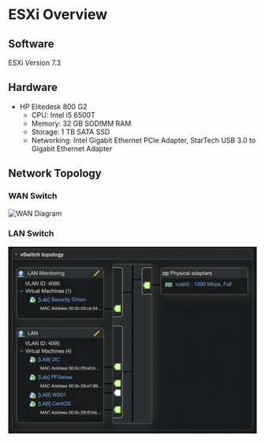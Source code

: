 # ESXi Overview

## Software
ESXi Version 7.3

## Hardware
- HP Elitedesk 800 G2
	- CPU: Intel i5 6500T
	- Memory: 32 GB SODIMM RAM
	- Storage: 1 TB SATA SSD
	- Networking: Intel Gigabit Ethernet PCIe Adapter, StarTech USB 3.0 to Gigabit Ethernet Adapter

## Network Topology

### WAN Switch
![WAN 
Diagram](https://github.com/cb549/Homelab/raw/main/ESXi/Diagrams/vSwitch0.png)

### LAN Switch
![LAN](https://github.com/cb549/Homelab/raw/main/ESXi/Diagrams/LAN.png)
